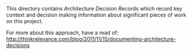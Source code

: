 This directory contains *A*rchitecture *D*ecision *R*ecords which record key context and decision making information about significant pieces of work on this project.

For more about this approach, have a read of:
http://thinkrelevance.com/blog/2011/11/15/documenting-architecture-decisions